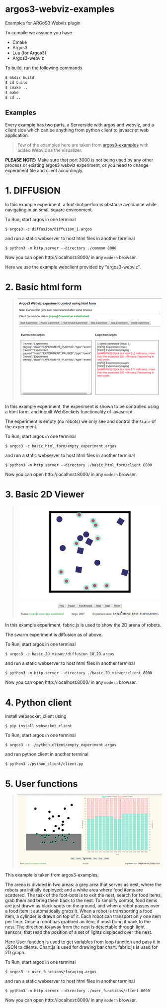 # argos3-webviz-examples
Examples for ARGoS3 Webviz plugin

To compile we assume you have

- Cmake
- Argos3
- Lua (for Argos3)
- Argos3-webviz

To build, run the following commands
```console
$ mkdir build
$ cd build
$ cmake ..
$ make
$ cd ..
```


## Examples
Every example has two parts, a Serverside with argos and webviz, and a client side which can be anything from python client to javascript web application.

> Few of the examples here are taken from [argos3-examples](https://github.com/ilpincy/argos3-examples) with added Webviz as the visualizer.

**PLEASE NOTE:** Make sure that port 3000 is not being used by any other process or existing argos3 webviz experiment, or you need to change experiment file and client accordingly.

# 1. DIFFUSION

In this example experiment, a foot-bot performs obstacle avoidance
while navigating in an small square environment.

To Run, start argos in one terminal
```console
$ argos3 -c diffusion/diffusion_1.argos
```

and run a static webserver to host html files in another terminal
```console
$ python3 -m http.server --directory ./common 8000
```

Now you can open http://localhost:8000/ in any `modern` browser.

Here we use the example webclient provided by "argos3-webviz".


# 2. Basic html form

> ![Basic html form](basic_html_form/screenshot.png)

In this example experiment, the experiment is shown to be controlled
using a html form, and inbuilt WebSockets functionality of javascript.

The experiment is empty (no robots) we only see and control the `State`
of the experiment.

To Run, start argos in one terminal
```console
$ argos3 -c basic_html_form/empty_experiment.argos
```

and run a static webserver to host html files in another terminal
```console
$ python3 -m http.server --directory ./basic_html_form/client 8000
```

Now you can open http://localhost:8000/ in any `modern` browser.

# 3. Basic 2D Viewer

> ![Basic 2D Viewer](basic_2D_viewer/screenshot.gif)

In this example experiment, fabric.js is used to show the 2D arena of robots.

The swarm experiment is diffusion as of above.

To Run, start argos in one terminal
```console
$ argos3 -c basic_2D_viewer/diffusion_10_2D.argos
```

and run a static webserver to host html files in another terminal
```console
$ python3 -m http.server --directory ./basic_2D_viewer/client 8000
```

Now you can open http://localhost:8000/ in any `modern` browser.

# 4. Python client

Install websocket_client using
```console
$ pip install websocket_client
```

To Run, start argos in one terminal
```console
$ argos3 -c ./python_client/empty_experiment.argos
```

and run python client in another terminal
```console
$ python3 ./python_client/client.py
```

# 5. User functions


> ![User functions](user_functions/screenshot.gif)


This example is taken from argos3-examples,

The arena is divided in two areas: a grey area that serves as nest, where
the robots are initially deployed; and a white area where food items
are scattered. The task of the foot-bots is to exit the nest, search
for food items, grab them and bring them back to the nest. To simplify
control, food items are just drawn as black spots on the ground, and
when a robot passes over a food item it automatically grabs it. When a
robot is transporting a food item, a cylinder is drawn on top of
it. Each robot can transport only one item per time. Once a robot has
grabbed an item, it must bring it back to the nest. The direction
to/away from the nest is detectable through light sensors, that read
the position of a set of lights displaced over the nest.

Here User function is used to get variables from loop function and pass
it in JSON to clients. Chart.js is used for drawing bar chart. fabric.js is
used for 2D graph.

To Run, start argos in one terminal
```console
$ argos3 -c user_functions/foraging.argos
```

and run a static webserver to host html files in another terminal
```console
$ python3 -m http.server --directory ./user_functions/client 8000
```

Now you can open http://localhost:8000/ in any `modern` browser.
